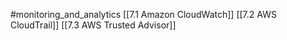 #monitoring_and_analytics
[[7.1 Amazon CloudWatch]]
[[7.2 AWS CloudTrail]]
[[7.3 AWS Trusted Advisor]]